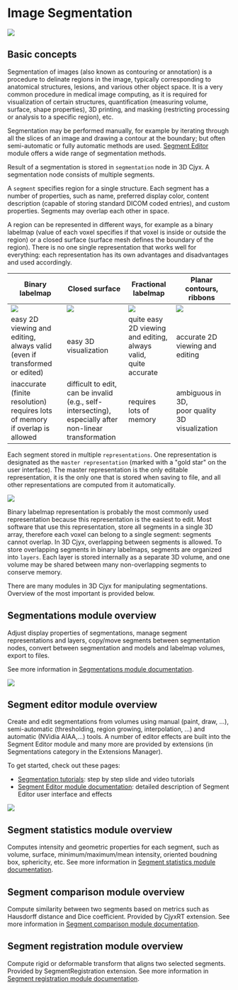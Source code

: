 # Image Segmentation

![](https://github.com/Slicer/Slicer/releases/download/docs-resources/image_segmentation_views.png)

## Basic concepts

Segmentation of images (also known as contouring or annotation) is a procedure to delinate regions in the image, typically corresponding to anatomical structures, lesions, and various other object space.
It is a very common procedure in medical image computing, as it is required for visualization of certain structures, quantification (measuring volume, surface, shape properties), 3D printing, and masking (restricting processing or analysis to a specific region), etc.

Segmentation may be performed manually, for example by iterating through all the slices of an image and drawing a contour at the boundary; but often semi-automatic or fully automatic methods are used. [Segment Editor](modules/segmenteditor.md) module offers a wide range of segmentation methods.

Result of a segmentation is stored in `segmentation` node in 3D Cjyx. A segmentation node consists of multiple segments.

A `segment` specifies region for a single structure. Each segment has a number of properties, such as name, preferred display color, content description (capable of storing standard DICOM coded entries), and custom properties. Segments may overlap each other in space.

A region can be represented in different ways, for example as a binary labelmap (value of each voxel specifies if that voxel is inside or outside the region) or a closed surface (surface mesh defines the boundary of the region). There is no one single representation that works well for everything: each representation has its own advantages and disadvantages and used accordingly.

| Binary labelmap                                                               | Closed surface                                                                                          | Fractional labelmap                                             | Planar contours, ribbons                       |
|-------------------------------------------------------------------------------|---------------------------------------------------------------------------------------------------------|-----------------------------------------------------------------|------------------------------------------------|
| ![](https://github.com/Slicer/Slicer/releases/download/docs-resources/image_segmentation_binary_labelmap.png)                                         | ![](https://github.com/Slicer/Slicer/releases/download/docs-resources/image_segmentation_closed_surface.png)                                                                    | ![](https://github.com/Slicer/Slicer/releases/download/docs-resources/image_segmentation_fractional_labelmap.png)                       | ![](https://github.com/Slicer/Slicer/releases/download/docs-resources/image_segmentation_planar_contour_ribbon.png)    |
| easy 2D viewing and editing, <br>always valid (even if<br>transformed or edited)     | easy 3D visualization                                                                                   | quite easy 2D viewing<br>and editing,<br>always valid,<br>quite accurate | accurate 2D viewing and editing                |
| inaccurate (finite resolution)<br>requires lots of memory<br>if overlap is allowed | difficult to edit,<br>can be invalid<br>(e.g., self-intersecting),<br>especially after non-linear<br>transformation | requires lots of memory                                         | ambiguous in 3D,<br>poor quality<br>3D visualization |

Each segment stored in multiple `representations`. One representation is designated as the `master representation` (marked with a "gold star" on the user interface). The master representation is the only editable representation, it is the only one that is stored when saving to file, and all other representations are computed from it automatically.

![](https://github.com/Slicer/Slicer/releases/download/docs-resources/image_segmentation_representations.png)

Binary labelmap representation is probably the most commonly used representation because this representation is the easiest to edit. Most software that use this representation, store all segments in a single 3D array, therefore each voxel can belong to a single segment: segments cannot overlap. In 3D Cjyx, overlapping between segments is allowed. To store overlapping segments in binary labelmaps, segments are organized into `layers`. Each layer is stored internally as a separate 3D volume, and one volume may be shared between many non-overlapping segments to conserve memory.

There are many modules in 3D Cjyx for manipulating segmentations. Overview of the most important is provided below.

## Segmentations module overview

Adjust display properties of segmentations, manage segment representations and layers, copy/move segments between segmentation nodes, convert between segmentation and models and labelmap volumes, export to files.

See more information in [Segmentations module documentation](modules/segmentations.md).

![](https://github.com/Slicer/Slicer/releases/download/docs-resources/image_segmentation_segmentations_module.png)

## Segment editor module overview

Create and edit segmentations from volumes using manual (paint, draw, ...), semi-automatic (thresholding, region growing, interpolation, ...) and automatic (NVidia AIAA,...) tools. A number of editor effects are built into the Segment Editor module and many more are provided by extensions (in Segmentations category in the Extensions Manager).

To get started, check out these pages:
- [Segmentation tutorials](https://www.slicer.org/wiki/Documentation/Nightly/Training#Segmentation): step by step slide and video tutorials
- [Segment Editor module documentation](modules/segmenteditor.md): detailed description of Segment Editor user interface and effects

![](https://github.com/Slicer/Slicer/releases/download/docs-resources/image_segmentation_segment_editor_module.png)

## Segment statistics module overview

Computes intensity and geometric properties for each segment, such as volume, surface, minimum/maximum/mean intensity, oriented boudning box, sphericity, etc. See more information in [Segment statistics module documentation](modules/segmentstatistics.md).

## Segment comparison module overview

Compute similarity between two segments based on metrics such as Hausdorff distance and Dice coefficient. Provided by CjyxRT extension. See more information in [Segment comparison module documentation](https://www.slicer.org/wiki/Documentation/Nightly/Modules/SegmentComparison).

## Segment registration module overview

Compute rigid or deformable transform that aligns two selected segments. Provided by SegmentRegistration extension.
See more information in [Segment registration module documentation](https://github.com/SlicerRt/SegmentRegistration).

